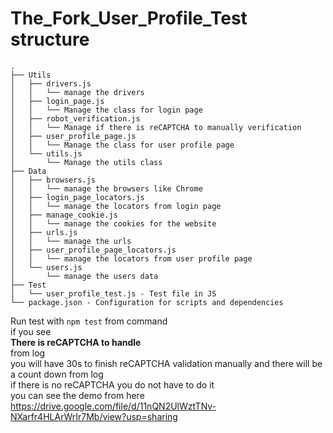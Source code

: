 # The_Fork_User_Profile_Test structure

    .
    ├── Utils
    │   ├── drivers.js
    │   │   └── manage the drivers
    │   ├── login_page.js
    │   │   └── Manage the class for login page
    │   ├── robot_verification.js
    │   │   └── Manage if there is reCAPTCHA to manually verification
    │   ├── user_profile_page.js
    │   │   └── Manage the class for user profile page
    │   └── utils.js
    │       └── Manage the utils class
    ├── Data
    │   ├── browsers.js
    │   │   └── manage the browsers like Chrome
    │   ├── login_page_locators.js
    │   │   └── manage the locators from login page
    │   ├── manage_cookie.js
    │   │   └── manage the cookies for the website
    │   ├── urls.js
    │   │   └── manage the urls
    │   ├── user_profile_page_locators.js
    │   │   └── manage the locators from user profile page
    │   └── users.js
    │       └── manage the users data
    ├── Test
    │   └── user_profile_test.js - Test file in JS
    └── package.json - Configuration for scripts and dependencies

Run test with `npm test` from command  
if you see   
**There is reCAPTCHA to handle**  
from log  
you will have 30s to finish reCAPTCHA validation manually and there will be a count down from log  
if there is no reCAPTCHA you do not have to do it  
you can see the demo from here  
https://drive.google.com/file/d/11nQN2UlWztTNv-NXarfr4HLArWrIr7Mb/view?usp=sharing
